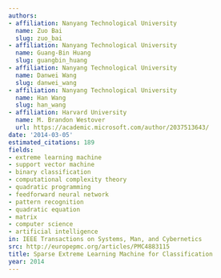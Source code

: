 ```yaml
---
authors:
- affiliation: Nanyang Technological University
  name: Zuo Bai
  slug: zuo_bai
- affiliation: Nanyang Technological University
  name: Guang-Bin Huang
  slug: guangbin_huang
- affiliation: Nanyang Technological University
  name: Danwei Wang
  slug: danwei_wang
- affiliation: Nanyang Technological University
  name: Han Wang
  slug: han_wang
- affiliation: Harvard University
  name: M. Brandon Westover
  url: https://academic.microsoft.com/author/2037513643/
date: '2014-03-05'
estimated_citations: 189
fields:
- extreme learning machine
- support vector machine
- binary classification
- computational complexity theory
- quadratic programming
- feedforward neural network
- pattern recognition
- quadratic equation
- matrix
- computer science
- artificial intelligence
in: IEEE Transactions on Systems, Man, and Cybernetics
src: http://europepmc.org/articles/PMC4883115
title: Sparse Extreme Learning Machine for Classification
year: 2014
---
```

